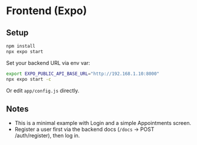 
# Frontend (Expo)

## Setup
```bash
npm install
npx expo start
```

Set your backend URL via env var:
```bash
export EXPO_PUBLIC_API_BASE_URL="http://192.168.1.10:8000"
npx expo start -c
```
Or edit `app/config.js` directly.

## Notes
- This is a minimal example with Login and a simple Appointments screen.
- Register a user first via the backend docs (`/docs` → POST /auth/register), then log in.
